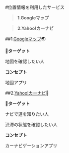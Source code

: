 #位置情報を利用したサービス
>**1.Googleマップ**

>**2.Yahoo!カーナビ**

##1.[Googleマップ](https://maps.google.co.jp/):earth_asia:

:dart:**ターゲット**

地図を確認したい人

**コンセプト**

地図アプリ

##2.[Yahoo!カーナビ](https://carnavi.yahoo.co.jp/promo/):taxi:

:dart:**ターゲット**

ナビで道を知りたい人

渋滞の状態を確認したい人

**コンセプト**

カーナビゲーションアプリ
